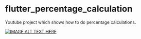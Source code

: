 # flutter_percentage_calculation

Youtube project which shows how to do percentage calculations.

[![IMAGE ALT TEXT HERE](https://img.youtube.com/vi/qhVSS51PI80/0.jpg)](https://www.youtube.com/watch?v=qhVSS51PI80)
